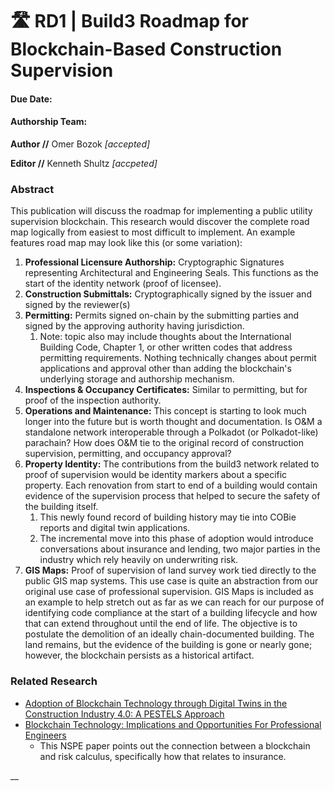 # 🛣 RD1 | Build3 Roadmap for Blockchain-Based Construction Supervision

#### Due Date:&#x20;

#### Authorship Team:

**Author //** Omer Bozok _\[accepted]_

**Editor //** Kenneth Shultz _\[accpeted]_

### Abstract

This publication will discuss the roadmap for implementing a public utility supervision blockchain. This research would discover the complete road map logically from easiest to most difficult to implement. An example features road map may look like this (or some variation):

1. **Professional Licensure Authorship:** Cryptographic Signatures representing Architectural and Engineering Seals. This functions as the start of the identity network (proof of licensee).
2. **Construction Submittals:** Cryptographically signed by the issuer and signed by the reviewer(s)
3. **Permitting:** Permits signed on-chain by the submitting parties and signed by the approving authority having jurisdiction.
   1. Note: topic also may include thoughts about the International Building Code, Chapter 1, or other written codes that address permitting requirements. Nothing technically changes about permit applications and approval other than adding the blockchain's underlying storage and authorship mechanism.
4. **Inspections & Occupancy Certificates:** Similar to permitting, but for proof of the inspection authority.
5. **Operations and Maintenance:**  This concept is starting to look much longer into the future but is worth thought and documentation. Is O\&M a standalone network interoperable through a Polkadot (or Polkadot-like) parachain? How does O\&M tie to the original record of construction supervision, permitting, and occupancy approval?
6. **Property Identity:** The contributions from the build3 network related to proof of supervision would be identity markers about a specific property. Each renovation from start to end of a building would contain evidence of the supervision process that helped to secure the safety of the building itself.
   1. This newly found record of building history may tie into COBie reports and digital twin applications.&#x20;
   2. The incremental move into this phase of adoption would introduce conversations about insurance and lending, two major parties in the industry which rely heavily on underwriting risk.
7. **GIS Maps:** Proof of supervision of land survey work tied directly to the public GIS map systems. This use case is quite an abstraction from our original use case of professional supervision. GIS Maps is included as an example to help stretch out as far as we can reach for our purpose of identifying code compliance at the start of a building lifecycle and how that can extend throughout until the end of life. The objective is to postulate the demolition of an ideally chain-documented building. The land remains, but the evidence of the building is gone or nearly gone; however, the blockchain persists as a historical artifact.

### Related Research

* [Adoption of Blockchain Technology through Digital Twins in the Construction Industry 4.0: A PESTELS Approach](https://www.mdpi.com/2075-5309/11/12/670/pdf)
* [Blockchain Technology: Implications and Opportunities For Professional Engineers](https://www.nspe.org/sites/default/files/resources/pdfs/NSPE-Whitepaper-Blockchain-Technology-2016-final.pdf)
  * This NSPE paper points out the connection between a blockchain and risk calculus, specifically how that relates to insurance.

__
